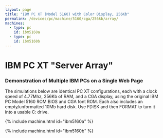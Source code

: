 ```yaml
---
layout: page
title: "IBM PC XT (Model 5160) with Color Display, 256Kb"
permalink: /devices/pc/machine/5160/cga/256kb/array/
machines:
  - type: pc
    id: ibm5160a
  - type: pc
    id: ibm5160b
---
```


IBM PC XT "Server Array"
===

### Demonstration of Multiple IBM PCs on a Single Web Page

The simulations below are identical PC XT configurations, each with a clock speed of 4.77Mhz, 256Kb of RAM,
and a CGA display, using the original IBM PC Model 5160 ROM BIOS and CGA font ROM.  Each also includes an
empty/unformatted 10Mb hard disk. Use FDISK and then FORMAT to turn it into a usable C: drive.

{% include machine.html id="ibm5160a" %}

{% include machine.html id="ibm5160b" %}
